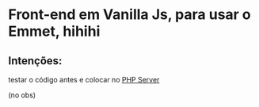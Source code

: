 # Front-end em Vanilla Js, para usar o Emmet, hihihi
## Intenções: 
testar o código antes e colocar no [PHP Server](https://replit.com/@Vjfrib/devmedia)

(no obs)